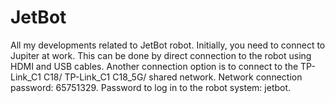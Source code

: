 # JetBot
All my developments related to JetBot robot.
Initially, you need to connect to Jupiter at work.
This can be done by direct connection to the robot using HDMI and USB cables.
Another connection option is to connect to the TP-Link_C1 C18/ TP-Link_C1 C18_5G/ shared network.
Network connection password: 65751329. Password to log in to the robot system: jetbot.
